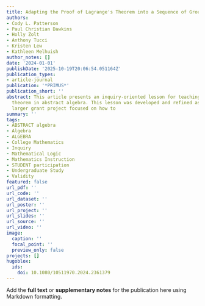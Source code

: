 ```yaml
---
title: Adapting the Proof of Lagrange's Theorem into a Sequence of Group-Work Tasks
authors:
- Cody L. Patterson
- Paul Christian Dawkins
- Holly Zolt
- Anthony Tucci
- Kristen Lew
- Kathleen Melhuish
author_notes: []
date: '2024-01-01'
publishDate: '2025-10-19T20:06:54.051164Z'
publication_types:
- article-journal
publication: '*PRIMUS*'
publication_short: ''
abstract: This article presents an inquiry-oriented lesson for teaching Lagrange's
  theorem in abstract algebra. This lesson was developed and refined as part of a
  larger grant project focused on how to
summary: ''
tags:
- ABSTRACT algebra
- Algebra
- ALGEBRA
- College Mathematics
- Inquiry
- Mathematical Logic
- Mathematics Instruction
- STUDENT participation
- Undergraduate Study
- Validity
featured: false
url_pdf: ''
url_code: ''
url_dataset: ''
url_poster: ''
url_project: ''
url_slides: ''
url_source: ''
url_video: ''
image:
  caption: ''
  focal_point: ''
  preview_only: false
projects: []
hugoblox:
  ids:
    doi: 10.1080/10511970.2024.2361379
---
```


Add the **full text** or **supplementary notes** for the publication here using Markdown formatting.
